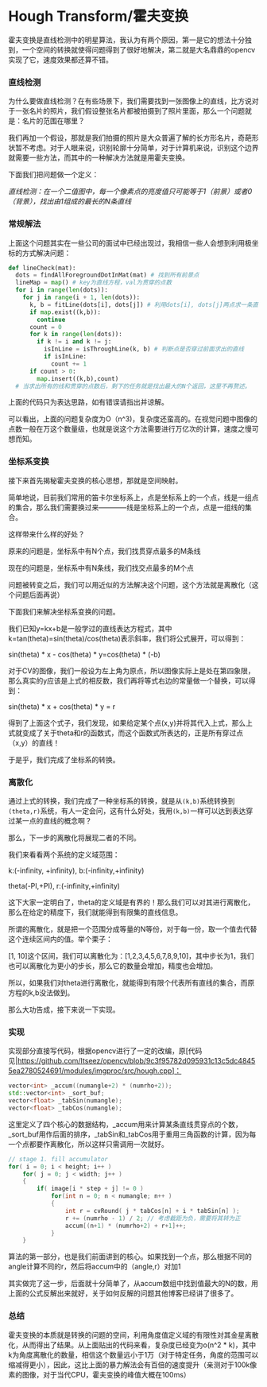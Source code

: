 # Hough Transform/霍夫变换

霍夫变换是直线检测中的明星算法，我认为有两个原因，第一是它的想法十分独到，一个空间的转换就使得问题得到了很好地解决，第二就是大名鼎鼎的opencv实现了它，速度效果都还算不错。

### 直线检测

为什么要做直线检测？在有些场景下，我们需要找到一张图像上的直线，比方说对于一张名片的照片，我们假设整张名片都被拍摄到了照片里面，那么一个问题就是：名片的范围在哪里？

我们再加一个假设，那就是我们拍摄的照片是大众普遍了解的长方形名片，奇葩形状暂不考虑。对于人眼来说，识别轮廓十分简单，对于计算机来说，识别这个边界就需要一些方法，而其中的一种解决方法就是用霍夫变换。

下面我们把问题做一个定义：

*直线检测：在一个二值图中，每一个像素点的亮度值只可能等于1（前景）或者0（背景），找出由1组成的最长的N条直线*

### 常规解法

上面这个问题其实在一些公司的面试中已经出现过，我相信一些人会想到利用极坐标的方式解决问题：
```python
def lineCheck(mat):
  dots = findAllForegroundDotInMat(mat) # 找到所有前景点
  lineMap = map() # key为直线方程，val为贯穿的点数
  for i in range(len(dots)):
    for j in range(i + 1, len(dots)):
      k, b = fitLine(dots[i], dots[j]) # 利用dots[i], dots[j]两点求一条直线
      if map.exist((k,b)):
        continue
      count = 0
      for k in range(len(dots)):
        if k != i and k != j:
          isInLine = isThroughLine(k, b) # 判断点是否穿过前面求出的直线
          if isInLine:
            count += 1
      if count > 0:
        map.insert((k,b),count)
  # 当求出所有的线和贯穿的点数后，剩下的任务就是找出最大的N个返回，这里不再赘述。
```

上面的代码只为表达思路，如有错误请指出并谅解。

可以看出，上面的问题复杂度为O（n^3)，复杂度还蛮高的。在视觉问题中图像的点数一般在万这个数量级，也就是说这个方法需要进行万亿次的计算，速度之慢可想而知。

### 坐标系变换

接下来首先揭秘霍夫变换的核心思想，那就是空间映射。

简单地说，目前我们常用的笛卡尔坐标系上，点是坐标系上的一个点，线是一组点的集合，那么我们需要换过来————线是坐标系上的一个点，点是一组线的集合。

这样带来什么样的好处？

原来的问题是，坐标系中有N个点，我们找贯穿点最多的M条线

现在的问题是，坐标系中有N条线，我们找交点最多的M个点

问题被转变之后，我们可以用近似的方法解决这个问题，这个方法就是离散化（这个问题后面再说）

下面我们来解决坐标系变换的问题。

我们已知y=kx+b是一般学过的直线表达方程式，其中k=tan(theta)=sin(theta)/cos(theta)表示斜率，我们将公式展开，可以得到：

sin(theta) * x - cos(theta) * y=cos(theta) * (-b)

对于CV的图像，我们一般设为左上角为原点，所以图像实际上是处在第四象限，那么真实的y应该是上式的相反数，我们再将等式右边的常量做一个替换，可以得到：

sin(theta) * x + cos(theta) * y = r

得到了上面这个式子，我们发现，如果给定某个点(x,y)并将其代入上式，那么上式就变成了关于theta和r的函数式，而这个函数式所表达的，正是所有穿过点（x,y）的直线！

于是乎，我们完成了坐标系的转换。

### 离散化

通过上式的转换，我们完成了一种坐标系的转换，就是从`(k,b)`系统转换到`(theta,r)`系统，有人一定会问，这有什么好处，我用`(k,b)`一样可以达到表达穿过某一点的直线的概念啊？

那么，下一步的离散化将展现二者的不同。

我们来看看两个系统的定义域范围：

k:(-infinity, +infinity), b:(-infinity,+infinity)

theta(-PI,+PI), r:(-infinity,+infinity)

这下大家一定明白了，theta的定义域是有界的！那么我们可以对其进行离散化，那么在给定的精度下，我们就能得到有限集的直线信息。

所谓的离散化，就是把一个范围分成等量的N等份，对于每一份，取一个值去代替这个连续区间内的值。举个栗子：

[1, 10]这个区间，我们可以离散化为：[1,2,3,4,5,6,7,8,9,10]，其中步长为1，我们也可以离散化为更小的步长，那么它的数量会增加，精度也会增加。

所以，如果我们对theta进行离散化，就能得到有限个代表所有直线的集合，而原方程的k,b没法做到。

那么大功告成，接下来说一下实现。

### 实现

实现部分直接写代码，根据opencv进行了一定的改编，原[代码见|https://github.com/Itseez/opencv/blob/9c3f95782d095931c13c5dc48455ea2780524691/modules/imgproc/src/hough.cpp]：

```c++
vector<int> _accum((numangle+2) * (numrho+2));
std::vector<int> _sort_buf;
vector<float> _tabSin(numangle);
vector<float> _tabCos(numangle);
```

这里定义了四个核心的数据结构，_accum用来计算某条直线贯穿点的个数，_sort_buf用作后面的排序，_tabSin和_tabCos用于重用三角函数的计算，因为每一个点都要作离散化，所以这样只需调用一次就好。

```c++
// stage 1. fill accumulator
for( i = 0; i < height; i++ )
    for( j = 0; j < width; j++ )
    {
        if( image[i * step + j] != 0 )
            for(int n = 0; n < numangle; n++ )
            {
                int r = cvRound( j * tabCos[n] + i * tabSin[n] );
                r += (numrho - 1) / 2; // 考虑截距为负，需要将其转为正
                accum[(n+1) * (numrho+2) + r+1]++;
            }
    }
```

算法的第一部分，也是我们前面讲到的核心。如果找到一个点，那么根据不同的angle计算不同的r，然后将accum中的（angle,r）对加1

其实做完了这一步，后面就十分简单了，从accum数组中找到值最大的N的数，用上面的公式反解出来就好，关于如何反解的问题其他博客已经讲了很多了。

### 总结

霍夫变换的本质就是转换的问题的空间，利用角度值定义域的有限性对其金星离散化，从而得出了结果。从上面贴出的代码来看，复杂度已经变为o(n^2 * k)，其中k为角度离散化的数量，相信这个数量远小于1万（对于特定任务，角度的范围可以缩减得更小），因此，这比上面的暴力解法会有百倍的速度提升（亲测对于100k像素的图像，对于当代CPU，霍夫变换的峰值大概在100ms）
